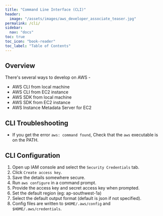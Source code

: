 ```yaml
---
title: "Command Line Interface (CLI)"
header:
  image: "/assets/images/aws_developer_associate_teaser.jpg"
permalink: /cli/
sidebar:
  nav: "docs"
toc: true
toc_icon: "book-reader"
toc_label: "Table of Contents"
---
```


## Overview

There's several ways to develop on AWS -

- AWS CLI from local machine
- AWS CLI from EC2 instance
- AWS SDK from local machine
- AWS SDK from EC2 instance
- AWS Instance Metadata Server for EC2

## CLI Troubleshooting

- If you get the error ```aws: command found```, Check that the ```aws``` executable is on the PATH.

## CLI Configuration

1. Open up IAM console and select the ```Security Credentials``` tab.
2. Click ```Create access key```.
3. Save the details somewhere secure.
4. Run ```aws configure``` in a command prompt.
5. Provide the access key and secret access key when prompted.
6. Set the default region (eg: ap-southwest-1a)
7. Select the default output format (default is json if not specified).
8. Config files are written to ```$HOME/.aws/config``` and ```$HOME/.aws/credentials```.

